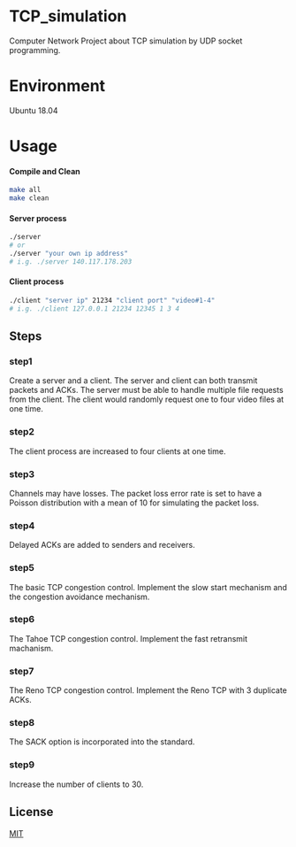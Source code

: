 # TCP_simulation
Computer Network Project about TCP simulation by UDP socket programming.

# Environment
Ubuntu 18.04

# Usage
#### Compile and Clean
``` bash
make all
make clean
```
#### Server process
``` bash
./server
# or 
./server "your own ip address"
# i.g. ./server 140.117.178.203
```
#### Client process
``` bash
./client "server ip" 21234 "client port" "video#1-4"
# i.g. ./client 127.0.0.1 21234 12345 1 3 4
```

## Steps
### step1
Create a server and a client.
The server and client can both transmit packets and ACKs.
The server must be able to handle multiple file requests from the client.
The client would randomly request one to four video files at one time.
### step2
The client process are increased to four clients at one time.
### step3
Channels may have losses.
The packet loss error rate is set to have a Poisson distribution with a mean of 10 for simulating the packet loss.

### step4
Delayed ACKs are added to senders and receivers.

### step5
The basic TCP congestion control.
Implement the slow start mechanism and the congestion avoidance mechanism.

### step6
The Tahoe TCP congestion control.
Implement the fast retransmit machanism. 

### step7
The Reno TCP congestion control.
Implement the Reno TCP with 3 duplicate ACKs.

### step8
The SACK option is incorporated into the standard.

### step9
Increase the number of clients to 30. 

## License
[MIT](https://choosealicense.com/licenses/mit/)